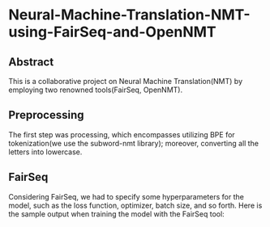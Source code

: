 # Neural-Machine-Translation-NMT-using-FairSeq-and-OpenNMT
## Abstract
This is a collaborative project on Neural Machine Translation(NMT) by employing two renowned tools(FairSeq, OpenNMT). 
## Preprocessing
The first step was processing, which encompasses utilizing BPE for tokenization(we use the subword-nmt library); moreover, converting all the letters into lowercase. 
## FairSeq
Considering FairSeq, we had to specify some hyperparameters for the model, such as the loss function, optimizer, batch size, and so forth.
Here is the sample output when training the model with the FairSeq tool:


